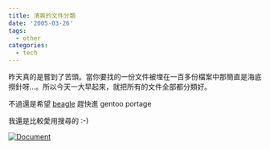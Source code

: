 ```yaml
---
title: 清爽的文件分類
date: '2005-03-26'
tags:
  - other
categories:
  - tech
---
```

昨天真的是嘗到了苦頭。當你要找的一份文件被埋在一百多份檔案中那簡直是海底撈針呀…。所以今天一大早起來，就把所有的文件全部都分類好。  
  
不過還是希望 [beagle](http://www.gnome.org/projects/beagle/) 趕快進 gentoo portage  
  
我還是比較愛用搜尋的 :-)  
  
[![Document](http://wshlab2.ee.kuas.edu.tw/%7Eyurenju/albums/screenshot/Screenshot_s_Gdocuments.thumb.png "Document")](http://wshlab2.ee.kuas.edu.tw/%7Eyurenju/gallery/screenshot/Screenshot_s_Gdocuments)